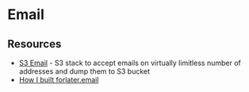 # Email

## Resources

- [S3 Email](https://github.com/0x4447/0x4447_product_s3_email) - S3 stack to accept emails on virtually limitless number of addresses and dump them to S3 bucket
- [How I built forlater.email](https://icyphox.sh/blog/building-forlater/)
